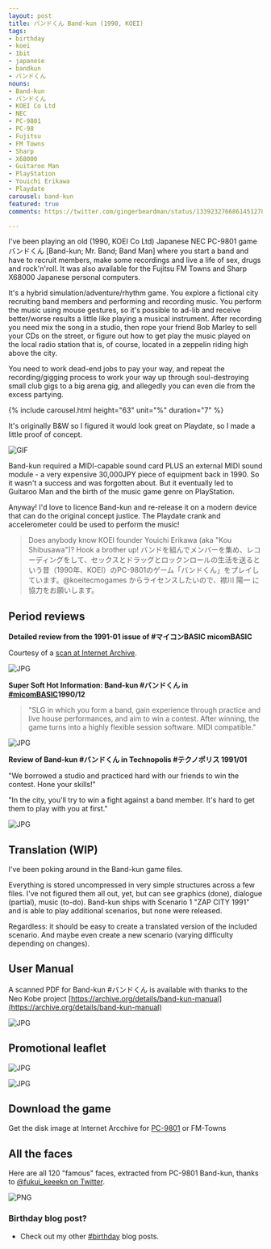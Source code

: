 ```yaml
---
layout: post
title: バンドくん Band-kun (1990, KOEI)
tags:
- birthday
- koei
- 1bit
- japanese
- bandkun
- バンドくん
nouns:
- Band-kun
- バンドくん
- KOEI Co Ltd
- NEC
- PC-9801
- PC-98
- Fujitsu
- FM Towns
- Sharp
- X68000
- Guitaroo Man
- PlayStation
- Youichi Erikawa
- Playdate
carousel: band-kun
featured: true
comments: https://twitter.com/gingerbeardman/status/1339232766861451278

---
```

I've been playing an old (1990, KOEI Co Ltd) Japanese NEC PC-9801 game バンドくん \[Band-kun; Mr. Band; Band Man\] where you start a band and have to recruit members, make some recordings and live a life of sex, drugs and rock'n'roll. It was also available for the Fujitsu FM Towns and Sharp X68000 Japanese personal computers.

It's a hybrid simulation/adventure/rhythm game. You explore a fictional city recruiting band members and performing and recording music. You perform the music using mouse gestures, so it's possible to ad-lib and receive better/worse results a little like playing a musical instrument. After recording you need mix the song in a studio, then rope your friend Bob Marley to sell your CDs on the street, or figure out how to get play the music played on the local radio station that is, of course, located in a zeppelin riding high above the city.

You need to work dead-end jobs to pay your way, and repeat the recording/gigging process to work your way up through soul-destroying small club gigs to a big arena gig, and allegedly you can even die from the excess partying.

{% include carousel.html height="63" unit="%" duration="7" %}

It's originally B&W so I figured it would look great on Playdate, so I made a little proof of concept.

![GIF](/images/posts/band-kun-playdate.gif#playdate)

Band-kun required a MIDI-capable sound card PLUS an external MIDI sound module - a very expensive 30,000JPY piece of equipment back in 1990. So it wasn't a success and was forgotten about. But it eventually led to Guitaroo Man and the birth of the music game genre on PlayStation.

Anyway! I'd love to licence Band-kun and re-release it on a modern device that can do the original concept justice. The Playdate crank and accelerometer could be used to perform the music!

> Does anybody know KOEI founder Youichi Erikawa (aka "Kou Shibusawa")? Hook a brother up! バンドを組んでメンバーを集め、レコーディングをして、セックスとドラッグとロックンロールの生活を送るという昔（1990年、KOEI）のPC-9801のゲーム「バンドくん」をプレイしています。@koeitecmogames からライセンスしたいので、襟川 陽一 に協力をお願いします。

## Period reviews

**Detailed review from the 1991-01 issue of #マイコンBASIC micomBASIC**

Courtesy of a [scan at Internet Archive](https://archive.org/details/micomBASIC_1991-01/page/n77/mode/2up).

![JPG](/images/posts/band-kun-review-micomBASIC-1991-01.jpg)

**Super Soft Hot Information: Band-kun #バンドくん in [#micomBASIC](https://twitter.com/hashtag/micomBASIC?src=hash)1990/12**

> "SLG in which you form a band, gain experience through practice and live house performances, and aim to win a contest. After winning, the game turns into a highly flexible session software. MIDI compatible."

![JPG](/images/posts/band-kun-review-micomBASIC-1990-12.jpg)

**Review of Band-kun #バンドくん in Technopolis #テクノポリス 1991/01**

"We borrowed a studio and practiced hard with our friends to win the contest. Hone your skills!"

"In the city, you'll try to win a fight against a band member. It's hard to get them to play with you at first."

![JPG](/images/posts/band-kun-review-technopolis-1991-01.jpg)

## Translation (WIP)

I've been poking around in the Band-kun game files.

Everything is stored uncompressed in very simple structures across a few files. I've not figured them all out, yet, but can see graphics (done), dialogue (partial), music (to-do). Band-kun ships with Scenario 1 "ZAP CITY 1991" and is able to play additional scenarios, but none were released.

Regardless: it should be easy to create a translated version of the included scenario. And maybe even create a new scenario (varying difficulty depending on changes).

## User Manual 

A scanned PDF for Band-kun #バンドくん is available with thanks to the Neo Kobe project [https://archive.org/details/band-kun-manual](https://archive.org/details/band-kun-manual)

![JPG](/images/posts/band-kun-cover.jpg)

## Promotional leaflet

![JPG](/images/posts/band-kun-leaflet-front.jpg)

![JPG](/images/posts/band-kun-leaflet-back.jpg)

## Download the game

Get the disk image at Internet Arcchive for [PC-9801](https://ia600100.us.archive.org/view_archive.php?archive=/22/items/NeoKobe-NecPc-98012017-11-17/Koei.zip) or FM-Towns

## All the faces

Here are all 120 "famous" faces, extracted from PC-9801 Band-kun, thanks to [@fukui_keeekn on Twitter](https://twitter.com/fukui_keeekn/status/1223375503710539776).

![PNG](/images/posts/band-kun-faces.png#pixel)

### Birthday blog post?

- Check out my other [#birthday](/tag/birthday/) blog posts.